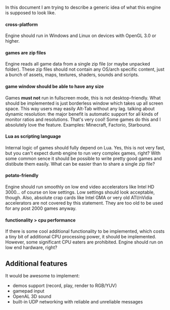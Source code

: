 In this document I am trying to describe a generic idea of what this engine
is supposed to look like.

#### cross-platform
Engine should run in Windows and Linux on devices with OpenGL 3.0 or higher.

#### games are zip files
Engine reads all game data from a single zip file (or maybe unpacked folder).
These zip files should not contain any OS/arch specific content, just a bunch
of assets, maps, textures, shaders, sounds and scripts.

#### game window should be able to have any size
Games **must not** run in fullscreen mode, this is not desktop-friendly. What
should be implemented is just borderless window which takes up all screen space.
This way users may easily Alt-Tab without any lag. talking about dynamic
resolution: the major benefit is automatic support for all kinds of monitor
ratios and resolutions. That's very cool! Some games do this and I absolutely
love the feature. Examples: Minecraft, Factorio, Starbound.

#### Lua as scripting language
Internal logic of games should fully depend on Lua. Yes, this is not very fast,
but you can't expect dumb engine to run very complex games, right? With some
common sence it should be possible to write pretty good games and distibute them
easily. What can be easier than to share a single zip file?

#### potato-friendly
Engine should run smoothly on low end video accelerators like Intel HD 3000...
of course on low settings. Low settings should look acceptable, though. Also,
absolute crap cards like Intel GMA or very old ATI/nVidia accelerators are not
covered by this statement. They are too old to be used for any post 2000 games
anyway.

#### functionality > cpu performance
If there is some cool additional functionality to be implemented, which costs a
tiny bit of additional CPU processing power, it should be implemented. However,
some significant CPU eaters are prohibited. Engine should run on low end
hardware, right?

## Additional features
It would be awesome to implement:
- demos support (record, play, render to RGB/YUV)
- gamepad input
- OpenAL 3D sound
- built-in UDP networking with reliable and unreliable messages
